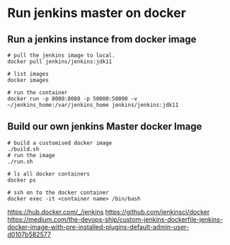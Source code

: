 # Run jenkins master on docker

## Run a jenkins instance from docker image

```shell
# pull the jenkins image to local.
docker pull jenkins/jenkins:jdk11

# list images
docker images

# run the container
docker run -p 8080:8080 -p 50000:50000 -v ~/jenkins_home:/var/jenkins_home jenkins/jenkins:jdk11
```

## Build our own jenkins Master docker Image

```shell
# build a customised docker image
./build.sh
# run the image
./run.sh

# ls all docker containers
docker ps 

# ssh on to the docker container
docker exec -it <container name> /bin/bash

```

https://hub.docker.com/_/jenkins
https://github.com/jenkinsci/docker
https://medium.com/the-devops-ship/custom-jenkins-dockerfile-jenkins-docker-image-with-pre-installed-plugins-default-admin-user-d0107b582577